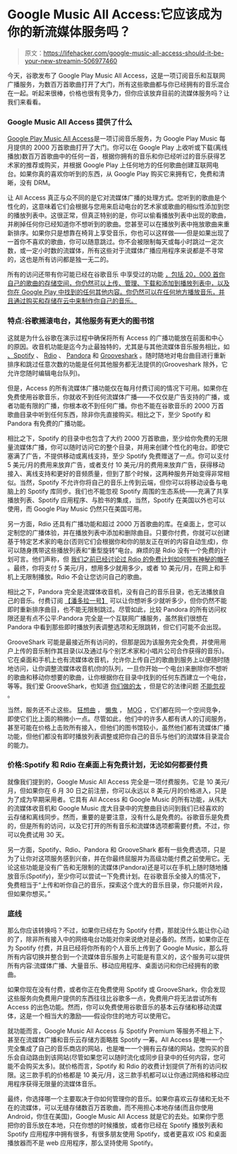 # Google Music All Access:它应该成为你的新流媒体服务吗？

> 原文：<https://lifehacker.com/google-music-all-access-should-it-be-your-new-streamin-506977460>

今天，谷歌发布了 Google Play Music All Access，这是一项订阅音乐和互联网广播服务，为数百万首歌曲打开了大门，所有这些歌曲都与你已经拥有的音乐混合在一起。听起来很棒，价格也很有竞争力，但你应该放弃目前的流媒体服务吗？让我们来看看。



### Google Music All Access 提供了什么

[Google Play Music All Access](http://play.google.com/about/music/)是一项订阅音乐服务，为 Google Play Music 每月提供的 2000 万首歌曲打开了大门。你可以在 Google Play 上收听或下载(离线播放)数百万首歌曲中的任何一首，根据你拥有的音乐和你已经听过的音乐获得艺术家的推荐或购买，并根据 Google Play 上任何地方的任何歌曲创建互联网电台。如果你真的喜欢你听到的东西，从 Google Play 购买它来拥有它，免费和清晰，没有 DRM。

让 All Access 真正与众不同的是它对流媒体广播的处理方式。您听到的歌曲是个性化的，这意味着它们会根据与您用来启动电台的艺术家或歌曲的相似性添加到您的播放列表中。这很正常，但真正特别的是，你可以偷看播放列表中出现的歌曲，并刷掉任何你已经知道你不想听到的歌曲。您甚至可以在播放列表中拖放歌曲来重新排序。如果你只是想靠在椅背上享受音乐，你也可以这样做——但是如果出现了一首你不喜欢的歌曲，你可以随意跳过。你不会被限制每天或每小时跳过一定次数，或一定小时数的流媒体，所有这些对于流媒体广播应用程序来说都是不寻常的，这也是所有访问都是独一无二的。

所有的访问还带有你可能已经在谷歌音乐 中享受过的功能 [，包括 20，000 首你自己的歌曲的存储空间，你仍然可以上传、管理、下载和添加到播放列表中，以及你在 Google Play 中找到的任何其他内容。你仍然可以在任何地方播放音乐，并且通过购买和存储在云中来制作你自己的音乐。](https://lifehacker.com/how-to-make-google-music-your-secondary-media-player-a-5882992)

### 特点:谷歌摇滚电台，其他服务有更大的图书馆

这就是为什么谷歌在演示过程中确保将所有 Access 的广播功能放在前面和中心的原因。收音机功能是迄今为止最独特的，尤其是与其他流媒体音乐服务相比，如 [、Spotify](http://spotify.com/) 、 [Rdio](http://www.rdio.com/) 、 [Pandora](http://pandora.com/) 和 [Grooveshark](http://grooveshark.com/) 。随时随地对电台曲目进行重新排序和跳过任意次数的功能是任何其他服务都无法提供的(Grooveshark 除外，它允许您随时编辑电台队列)。

但是，Access 的所有流媒体广播功能仅在每月付费订阅的情况下可用。如果你在免费使用谷歌音乐，你就收不到任何流媒体广播——不仅仅是广告支持的广播，或者功能有限的广播，你根本收不到任何广播。你也不能在谷歌音乐的 2000 万首歌曲目录中听到任何东西，除非你先直接购买。相比之下，至少 Spotify 和 Pandora 有免费的广播功能。

相比之下，Spotify 的目录中也包含了大约 2000 万首歌曲，至少给你免费的无限量流媒体广播，你可以随时访问它的整个目录，并用来创建个性化的电台。即使它塞满了广告，不提供移动或离线支持，至少 Spotify 免费赠送了一点。你可以支付 5 美元/月的费用来放弃广告，或者支付 10 美元/月的费用来放弃广告，获得移动接入、离线支持和更好的音频质量，但到了那个时候，这两种服务开始变得非常相似。当然，Spotify 不允许你将自己的音乐上传到云端，但你可以将移动设备与电脑上的 Spotify 库同步。我们也不能忽视 Spotify 周围的生态系统——充满了共享播放列表、Spotify 应用程序、与脸书的集成，当然，Spotify 在美国以外也可以使用，而 Google Play Music 仍然只在美国可用。

另一方面，Rdio 还具有广播功能和超过 2000 万首歌曲的库。在桌面上，您可以定制您的广播体验，并在播放列表中添加和删除曲目。只要你付费，你就可以创建基于特定艺术家的电台(否则它们会根据你和你的朋友正在听的内容自动生成)，你可以随身携带这些播放列表和“重型旋转”电台。麻烦的是 Rdio 没有一个免费的计划可言。他们声称，但 [我们之前已经讨论过 Rdio 的免费计划如何带有神秘的帽子](https://lifehacker.com/rdios-ad-less-free-music-streaming-option-gives-an-und-5847162) 。最终，你将支付 5 美元/月，想用多少就用多少，或者 10 美元/月，在网上和手机上无限制播放。Rdio 不会让您访问自己的歌曲。

相比之下，Pandora 完全是流媒体收音机，没有自己的音乐目录，也无法播放自己的音乐。付费订阅 [【潘多拉一号】](http://pandora.com/one) 可以让你想听多少就听多少，但你仍然不能即时重新排序曲目，也不能无限制跳过。尽管如此，比较 Pandora 的所有访问权限还是有点不公平:Pandora 完全是一个互联网广播服务，虽然我们很想在 Pandora 中看到那些即时播放列表调整选项和无限跳转，但它们可能不会出现。

GrooveShark 可能是最接近所有访问的，但那是因为该服务完全免费，并使用用户上传的音乐制作其目录(以及通过与个别艺术家和小唱片公司合作获得的音乐)。它在桌面和手机上也有流媒体收音机，允许你上传自己的歌曲到服务上以便随时随地访问，让你调整流媒体收音机(你的队列，一旦你开始一个电台)来删除你不想听的歌曲和移动你想要的歌曲，让你根据你在目录中找到的任何东西建立一个电台，等等。我们爱 GrooveShark，也知道 [你们做的太](https://lifehacker.com/five-best-streaming-music-services-5824193) ，但是它的法律问题 [不能忽视](http://gizmodo.com/grooveshark-will-soon-be-destroyed-5862026) 。

当然，服务还不止这些。 [狂想曲](http://www.rhapsody.com/) ， [懒鬼](http://www.slacker.com/) ， [MOG](https://mog.com/) ，它们都在同一个空间竞争，即使它们比上面的稍微小一点。尽管如此，他们中的许多人都有诱人的订阅服务，甚至可能在价格上击败所有接入，但他们的图书馆较小，虽然他们都有流媒体广播功能，但他们都没有即时播放列表调整或把你自己的音乐与他们的流媒体目录混合的能力。

### 价格:Spotify 和 Rdio 在桌面上有免费计划，无论如何都要付费

就像我们提到的，Google Music All Access 完全是一项付费服务。它是 10 美元/月，但如果你在 6 月 30 日之前注册，你可以永远以 8 美元/月的价格进入，只是为了成为早期采用者。它具有 All Access 和 Google Music 的所有功能，从伟大的流媒体收音机和 Google Music 庞大目录中的完整曲目访问到我们已经喜欢的云存储和离线同步。然而，重要的是要注意，没有什么是免费的。谷歌音乐是免费的，但是所有的访问，以及它打开的所有音乐和流媒体选项都需要付费。不过，你可以免费试用 30 天。

另一方面，Spotify、Rdio、Pandora 和 GrooveShark 都有一些免费选项，只是为了让你对这项服务感到兴奋，并在你最终屈服并为高级功能付费之前使用它。无论这些功能是没有广告和无限制的流媒体(Pandora)还是可以在手机上随时随地播放音乐(Spotify)，至少你可以尝试一下免费计划。在谷歌音乐全接入的情况下，免费相当于“上传和听你自己的音乐，探索这个庞大的音乐目录，你只能听片段，但如果你想买。”

### 底线

那么你应该转换吗？不过，如果你已经在为 Spotify 付费，那就没什么能让你心动的了，除非所有接入中的网络电台功能对你来说绝对是必备的。然而，如果你正在为 Spotify 付费，并且已经将你所有的个人音乐上传到了 Google Music，那么将所有内容切换并整合到一个流媒体音乐服务上可能是有意义的，这个服务可以提供所有内容:流媒体广播、大量音乐、移动应用程序、桌面访问和你已经拥有的歌曲。

如果你现在没有付费，或者你正在免费使用 Spotify 或 GrooveShark，你会发现这些服务向免费用户提供的东西往往比谷歌多一点，免费用户将无法尝试所有 Access 的出色功能。然而，你可以免费使用谷歌音乐的基本云存储和移动流媒体，这是一个相当大的激励——假设你住的地方可以使用它。

就功能而言，Google Music All Access 与 Spotify Premium 等服务不相上下，甚至在流媒体广播和音乐云存储方面略胜 Spotify 一筹。All Access 是唯一一个完全集成了自己的音乐商店的网站，也是唯一一个拥有云存储的网站，您购买的音乐会自动路由到该网站(尽管如果您可以随时流化或同步目录中的任何内容，您可能不会购买太多)。就价格而言，Spotify 和 Rdio 的收费计划提供了所有的访问权限。这三款手机的价格都是 10 美元/月，这三款手机都可以让你通过网络和移动应用程序获得无限量的流媒体音乐。

最终，你选择哪一个主要取决于你如何管理你的音乐。如果你喜欢云存储和无处不在的流媒体，可以无缝存储数百万首歌曲，而不用担心本地存储(而且你使用 Android，你住在美国)，Google Music All Access 就是它的去处。如果你宁愿把你的音乐放在本地，只在你想的时候播放，或者你已经在 Spotify 播放列表和 Spotify 应用程序中拥有很多，有很多朋友使用 Spotify，或者更喜欢 iOS 和桌面播放器而不是 web 应用程序，那么坚持使用 Spotify。